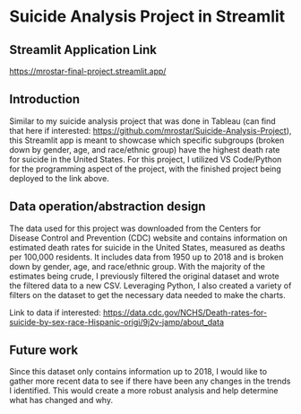 # Suicide Analysis Project in Streamlit

## Streamlit Application Link
https://mrostar-final-project.streamlit.app/

## Introduction
Similar to my suicide analysis project that was done in Tableau (can find that here if interested: https://github.com/mrostar/Suicide-Analysis-Project), this Streamlit app is meant to showcase which specific subgroups (broken down by gender, age, and race/ethnic group) have the highest death rate for suicide in the United States. For this project, I utilized VS Code/Python for the programming aspect of the project, with the finished project being deployed to the link above. 

## Data operation/abstraction design
The data used for this project was downloaded from the Centers for Disease Control and Prevention (CDC) website and contains information on estimated death rates for suicide in the United States, measured as deaths per 100,000 residents. It includes data from 1950 up to 2018 and is broken down by gender, age, and race/ethnic group. With the majority of the estimates being crude, I previously filtered the original dataset and wrote the filtered data to a new CSV. Leveraging Python, I also created a variety of filters on the dataset to get the necessary data needed to make the charts. 

Link to data if interested: https://data.cdc.gov/NCHS/Death-rates-for-suicide-by-sex-race-Hispanic-origi/9j2v-jamp/about_data

 ## Future work
Since this dataset only contains information up to 2018, I would like to gather more recent data to see if there have been any changes in the trends I identified. This would create a more robust analysis and help determine what has changed and why. 
